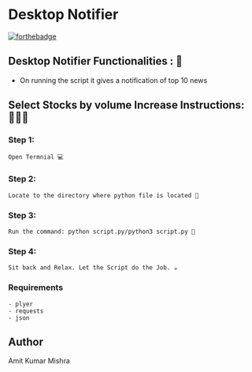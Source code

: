 # <b>Desktop Notifier</b>

[![forthebadge](https://forthebadge.com/images/badges/made-with-python.svg)](https://forthebadge.com)

## Desktop Notifier Functionalities : 🚀

- On running the script it gives a notification of top 10 news

## Select Stocks by volume Increase Instructions: 👨🏻‍💻

### Step 1:

    Open Termnial 💻

### Step 2:

    Locate to the directory where python file is located 📂

### Step 3:

    Run the command: python script.py/python3 script.py 🧐

### Step 4:

    Sit back and Relax. Let the Script do the Job. ☕

### Requirements

    - plyer
    - requests
    - json
    
## Author
   
   Amit Kumar Mishra

